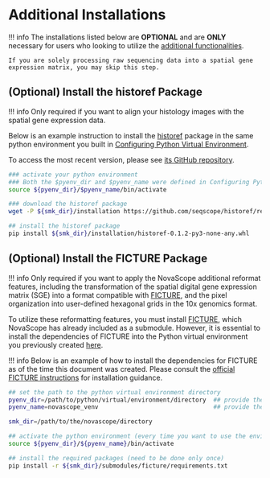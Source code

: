 # Additional Installations

!!! info
	The installations listed below are **OPTIONAL** and are **ONLY** necessary for users who looking to utilize the [additional functionalities](../index.md#functionality). 
	
	If you are solely processing raw sequencing data into a spatial gene expression matrix, you may skip this step.



## (Optional) Install the historef Package
!!! info 
	Only required if you want to align your histology images with the spatial gene expression data. 

Below is an example instruction to install the [historef](https://github.com/seqscope/historef) package in the same python environment you built in [Configuring Python Virtual Environment](#configuring-python-virtual-environment).

To access the most recent version, please see [its GitHub repository](https://github.com/seqscope/historef?tab=readme-ov-file).

```bash
### activate your python environment
### Both the $pyenv_dir and $pyenv_name were defined in Configuring Python Virtual Environment.
source ${pyenv_dir}/$pyenv_name/bin/activate

### download the historef package
wget -P ${smk_dir}/installation https://github.com/seqscope/historef/releases/download/v0.1.2/historef-0.1.2-py3-none-any.whl

## install the historef package
pip install ${smk_dir}/installation/historef-0.1.2-py3-none-any.whl
```

## (Optional) Install the FICTURE Package
!!! info 
	Only required if you want to apply the NovaScope additional reformat features, including the transformation of the spatial digital gene expression matrix (SGE) into a format compatible with [FICTURE](https://seqscope.github.io/ficture/), and the pixel organization into user-defined hexagonal grids in the 10x genomics format. 

To utilize these reformatting features, you must install [FICTURE](https://github.com/seqscope/ficture), which NovaScope has already included as a submodule. However, it is essential to install the dependencies of FICTURE into the Python virtual environment you previously created [here](#python-environment).

!!! info
	Below is an example of how to install the dependencies for FICTURE as of the time this document was created. Please consult the [official FICTURE instructions](https://seqscope.github.io/ficture/install/) for installation guidance.


```bash
## set the path to the python virtual environment directory
pyenv_dir=/path/to/python/virtual/environment/directory  ## provide the path of venv
pyenv_name=novascope_venv							     ## provide the name of the environment you created before

smk_dir=/path/to/the/novascope/directory

## activate the python environment (every time you want to use the environment)
source ${pyenv_dir}/${pyenv_name}/bin/activate

## install the required packages (need to be done only once)
pip install -r ${smk_dir}/submodules/ficture/requirements.txt
```